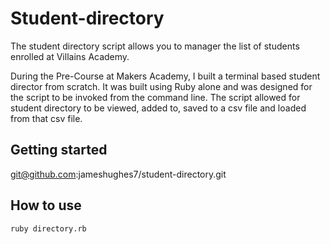 # Student-directory #

The student directory script allows you to manager the list of students enrolled at Villains Academy.

During the Pre-Course at Makers Academy, I built a terminal based student director from scratch. It was built using Ruby alone and was designed for the script to be invoked from the command line. The script allowed for student directory to be viewed, added to, saved to a csv file and loaded from that csv file.


## Getting started ##
git@github.com:jameshughes7/student-directory.git


## How to use ##

```shell
ruby directory.rb
```
